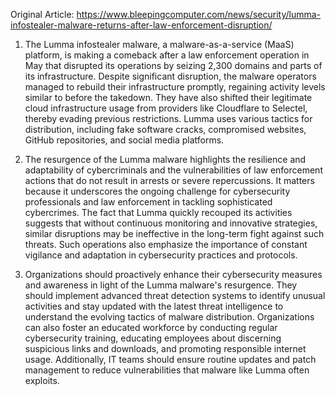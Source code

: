 Original Article: https://www.bleepingcomputer.com/news/security/lumma-infostealer-malware-returns-after-law-enforcement-disruption/

1) The Lumma infostealer malware, a malware-as-a-service (MaaS) platform, is making a comeback after a law enforcement operation in May that disrupted its operations by seizing 2,300 domains and parts of its infrastructure. Despite significant disruption, the malware operators managed to rebuild their infrastructure promptly, regaining activity levels similar to before the takedown. They have also shifted their legitimate cloud infrastructure usage from providers like Cloudflare to Selectel, thereby evading previous restrictions. Lumma uses various tactics for distribution, including fake software cracks, compromised websites, GitHub repositories, and social media platforms.

2) The resurgence of the Lumma malware highlights the resilience and adaptability of cybercriminals and the vulnerabilities of law enforcement actions that do not result in arrests or severe repercussions. It matters because it underscores the ongoing challenge for cybersecurity professionals and law enforcement in tackling sophisticated cybercrimes. The fact that Lumma quickly recouped its activities suggests that without continuous monitoring and innovative strategies, similar disruptions may be ineffective in the long-term fight against such threats. Such operations also emphasize the importance of constant vigilance and adaptation in cybersecurity practices and protocols.

3) Organizations should proactively enhance their cybersecurity measures and awareness in light of the Lumma malware's resurgence. They should implement advanced threat detection systems to identify unusual activities and stay updated with the latest threat intelligence to understand the evolving tactics of malware distribution. Organizations can also foster an educated workforce by conducting regular cybersecurity training, educating employees about discerning suspicious links and downloads, and promoting responsible internet usage. Additionally, IT teams should ensure routine updates and patch management to reduce vulnerabilities that malware like Lumma often exploits.